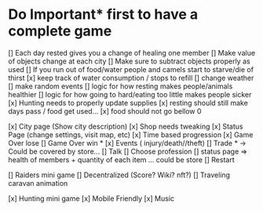 # Do Important* first to have a complete game

<!-- Picky -->
[] Each day rested gives you a change of healing one member
[] Make value of objects change at each city
[] Make sure to subtract objects properly as used
[] If you run out of food/water people and camels start to starve/die of thirst
[x] keep track of water consumption / stops to refill
[] change weather
[] make random events
[] logic for how resting makes people/animals healthier
[] logic for how going to hard/eating too little makes people sicker
[x] Hunting needs to properly update supplies
[x] resting should still make days pass / food get used...
[x] food should not go bellow 0

<!-- Basic -->
[x] City page (Show city description)
[x] Shop needs tweaking
[x] Status Page (change settings, visit map, etc) 
[x] Time based progression
[x] Game Over lose 
[] Game Over win *
[x] Events ( injury/death//theft) 
[] Trade * -> Could be covered by store...
[] Talk
[] Choose profession
[] status page => health of members + quantity of each item ... could be store
[] Restart

<!-- Fun but not necessary -->
[] Raiders mini game
[] Decentralized (Score? Wiki? nft?)
[] Traveling caravan animation

<!-- Hard -->
[x] Hunting mini game
[x] Mobile Friendly
[x] Music




